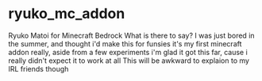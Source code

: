 # ryuko_mc_addon
Ryuko Matoi for Minecraft Bedrock
What is there to say?
I was just bored in the summer, and thought i'd make this for funsies
it's my first minecraft addon really, aside from a few experiments
i'm glad it got this far, cause i really didn't expect it to work at all
This will be awkward to explaion to my IRL friends though
